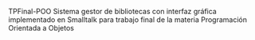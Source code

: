 TPFinal-POO
Sistema gestor de bibliotecas con interfaz gráfica implementado en Smalltalk para trabajo final de la materia Programación Orientada a Objetos 
